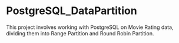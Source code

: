 # PostgreSQL_DataPartition
This project involves working with PostgreSQL on Movie Rating data, dividing them into Range Partition and Round Robin Partition.
